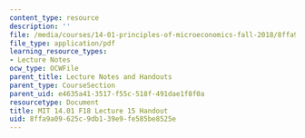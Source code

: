 ```yaml
---
content_type: resource
description: ''
file: /media/courses/14-01-principles-of-microeconomics-fall-2018/8ffa9a09625c9db139e9fe585be8525e_MIT14_01F18_handout15.pdf
file_type: application/pdf
learning_resource_types:
- Lecture Notes
ocw_type: OCWFile
parent_title: Lecture Notes and Handouts
parent_type: CourseSection
parent_uid: e4635a41-3517-f55c-518f-491dae1f8f0a
resourcetype: Document
title: MIT 14.01 F18 Lecture 15 Handout
uid: 8ffa9a09-625c-9db1-39e9-fe585be8525e
---
```

